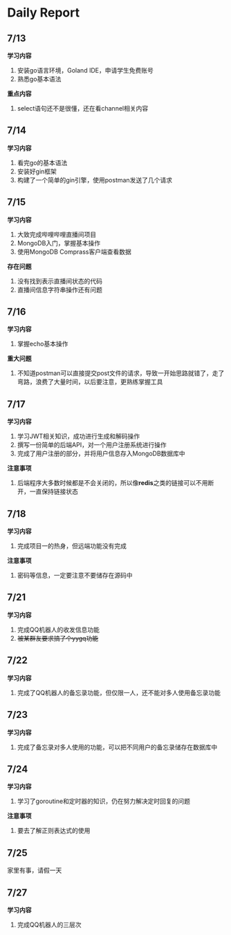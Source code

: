 # Daily Report

## 7/13

**学习内容**

1. 安装go语言环境，Goland IDE，申请学生免费账号
2. 熟悉go基本语法

**重点内容**

1. select语句还不是很懂，还在看channel相关内容



## 7/14

**学习内容**

1. 看完go的基本语法
2. 安装好gin框架
3. 构建了一个简单的gin引擎，使用postman发送了几个请求

## 7/15

**学习内容**

1. 大致完成哔哩哔哩直播间项目
2. MongoDB入门，掌握基本操作
3. 使用MongoDB Comprass客户端查看数据

**存在问题**

1. 没有找到表示直播间状态的代码
2. 直播间信息字符串操作还有问题

## 7/16

**学习内容**

1. 掌握echo基本操作

**重大问题**

1. 不知道postman可以直接提交post文件的请求，导致一开始思路就错了，走了弯路，浪费了大量时间，以后要注意，更熟练掌握工具

## 7/17

**学习内容**

1. 学习JWT相关知识，成功进行生成和解码操作
2. 撰写一份简单的后端API，对一个用户注册系统进行操作
3. 完成了用户注册的部分，并将用户信息存入MongoDB数据库中

**注意事项**

1. 后端程序大多数时候都是不会关闭的，所以像**redis**之类的链接可以不用断开，一直保持链接状态

## 7/18

**学习内容**

1. 完成项目一的热身，但远端功能没有完成

**注意事项**

1. 密码等信息，一定要注意不要储存在源码中

## 7/21

**学习内容**

1. 完成QQ机器人的收发信息功能
2. ~~被某群友要求搞了个yygq功能~~

## 7/22

**学习内容**

1. 完成了QQ机器人的备忘录功能，但仅限一人，还不能对多人使用备忘录功能

## 7/23

**学习内容**

1. 完成了备忘录对多人使用的功能，可以把不同用户的备忘录储存在数据库中

## 7/24

**学习内容**

1. 学习了goroutine和定时器的知识，仍在努力解决定时回复的问题

**注意事项**

1. 要去了解正则表达式的使用

## 7/25

家里有事，请假一天

## 7/27

**学习内容**

1. 完成QQ机器人的三层次